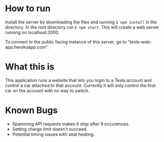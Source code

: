 # How to run
Install the server by downloading the files and running `$ npm install` in the directory.
In the root directory run `$ npm start`. This will create a web server running on localhost:3000.

To connect to the public facing instance of this server, go to "tesla-web-app.herokuapp.com".

# What this is
This application runs a website that lets you login to a Tesla account and control 
a car attached to that account. Currently it will only control the first car on the 
account with no way to switch.

# Known Bugs
- Spamming API requests makes it stop after 9 occurences.
- Setting charge limit doesn't succeed.
- Potential timing issues with seat heating.
